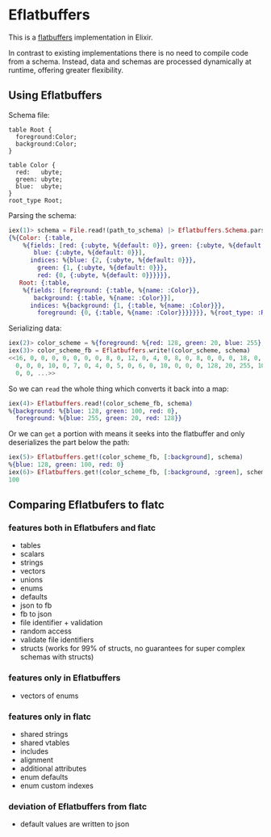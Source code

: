 # Eflatbuffers

This is a [flatbuffers](https://google.github.io/flatbuffers/) implementation in Elixir.

In contrast to existing implementations there is no need to compile code from a schema. Instead, data and schemas are processed dynamically at runtime, offering greater flexibility.

## Using Eflatbuffers

Schema file:
```
table Root {
  foreground:Color;
  background:Color;
}

table Color {
  red:   ubyte;
  green: ubyte;
  blue:  ubyte;
}
root_type Root;
```

Parsing the schema:
```elixir
iex(1)> schema = File.read!(path_to_schema) |> Eflatbuffers.Schema.parse!
{%{Color: {:table,
    %{fields: [red: {:ubyte, %{default: 0}}, green: {:ubyte, %{default: 0}},
       blue: {:ubyte, %{default: 0}}],
      indices: %{blue: {2, {:ubyte, %{default: 0}}},
        green: {1, {:ubyte, %{default: 0}}},
        red: {0, {:ubyte, %{default: 0}}}}}},
   Root: {:table,
    %{fields: [foreground: {:table, %{name: :Color}},
       background: {:table, %{name: :Color}}],
      indices: %{background: {1, {:table, %{name: :Color}}},
        foreground: {0, {:table, %{name: :Color}}}}}}}, %{root_type: :Root}}
```

Serializing data:

```elixir
iex(2)> color_scheme = %{foreground: %{red: 128, green: 20, blue: 255}, background: %{red: 0, green: 100, blue: 128}}
iex(3)> color_scheme_fb = Eflatbuffers.write!(color_scheme, schema)
<<16, 0, 0, 0, 0, 0, 0, 0, 8, 0, 12, 0, 4, 0, 8, 0, 8, 0, 0, 0, 18, 0, 0, 0, 31,
  0, 0, 0, 10, 0, 7, 0, 4, 0, 5, 0, 6, 0, 10, 0, 0, 0, 128, 20, 255, 10, 0, 6,
  0, 0, ...>>
```

So we can `read` the whole thing which converts it back into a map:

```elixir
iex(4)> Eflatbuffers.read!(color_scheme_fb, schema)
%{background: %{blue: 128, green: 100, red: 0},
  foreground: %{blue: 255, green: 20, red: 128}}
```

Or we can `get` a portion with means it seeks into the flatbuffer and only deserializes the part below the path:
```elixir
iex(5)> Eflatbuffers.get!(color_scheme_fb, [:background], schema)
%{blue: 128, green: 100, red: 0}
iex(6)> Eflatbuffers.get!(color_scheme_fb, [:background, :green], schema)
100
```

## Comparing Eflatbufers to flatc

### features both in Eflatbufers and flatc

* tables
* scalars
* strings
* vectors
* unions
* enums
* defaults
* json to fb
* fb to json
* file identifier + validation
* random access
* validate file identifiers
* structs (works for 99% of structs, no guarantees for super complex schemas with structs)

### features only in Eflatbuffers

* vectors of enums

### features only in flatc

* shared strings
* shared vtables
* includes
* alignment
* additional attributes
* enum defaults
* enum custom indexes

### deviation of Eflatbuffers from flatc

* default values are written to json
